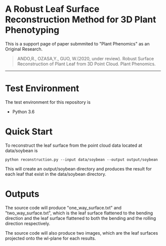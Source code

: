# A Robust Leaf Surface Reconstruction Method for 3D Plant Phenotyping
This is a support page of paper submmited to "Plant Phenomics" as an Original Research.

> ANDO,R., OZASA,Y., GUO, W.(2020, under review). Robust Surface Reconstruction of Plant Leaf from 3D Point Cloud. Plant Phenomics.
---

# Test Environment
The test environment for this repository is 

- Python 3.6

# Quick Start
To reconstruct the leaf surface from the point cloud data located at data/soybean is 

`python reconstruction.py --input data/soybean --output output/soybean
`

This will create an output/soybean directory and produces the result for each leaf
that exist in the data/soybean directory.

# Outputs

The source code will produce "one_way_surface.txt" and "two_way_surface.txt", which is the leaf surface flattened to the bending direction and the leaf surface flattened to both the bending and the rolling direction respectively.

The source code will also produce two images, which are the leaf surfaces projected onto the wl-plane for each results. 
